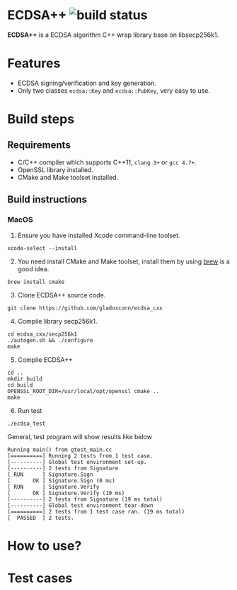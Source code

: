# ECDSA++ ![build status](https://travis-ci.org/gladosconn/ecdsa_cxx.svg?branch=master)

**ECDSA++** is a ECDSA algorithm C++ wrap library base on libsecp256k1.

# Features

* ECDSA signing/verification and key generation.
* Only two classes `ecdsa::Key` and `ecdsa::PubKey`, very easy to use.

# Build steps

## Requirements

* C/C++ compiler which supports C++11, `clang 3+` or `gcc 4.7+`.
* OpenSSL library installed.
* CMake and Make toolset installed.

## Build instructions

### MacOS

1. Ensure you have installed Xcode command-line toolset.
```
xcode-select --install
```

2. You need install CMake and Make toolset, install them by using [brew](https://brew.sh) is a good idea.
```
brew install cmake

```

3. Clone ECDSA++ source code.
```
git clone https://github.com/gladosconn/ecdsa_cxx
```

4. Compile library secp256k1.
```
cd ecdsa_cxx/secp256k1
./autogen.sh && ./configure
make
```

5. Compile ECDSA++
```
cd ..
mkdir build
cd build
OPENSSL_ROOT_DIR=/usr/local/opt/openssl cmake ..
make
```

6. Run test
```
./ecdsa_test
```

General, test program will show results like below

```
Running main() from gtest_main.cc
[==========] Running 2 tests from 1 test case.
[----------] Global test environment set-up.
[----------] 2 tests from Signature
[ RUN      ] Signature.Sign
[       OK ] Signature.Sign (0 ms)
[ RUN      ] Signature.Verify
[       OK ] Signature.Verify (19 ms)
[----------] 2 tests from Signature (19 ms total)
[----------] Global test environment tear-down
[==========] 2 tests from 1 test case ran. (19 ms total)
[  PASSED  ] 2 tests.
```

# How to use?

# Test cases

